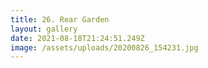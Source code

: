 ```yaml
---
title: 26. Rear Garden
layout: gallery
date: 2021-08-18T21:24:51.249Z
image: /assets/uploads/20200826_154231.jpg
---
```

